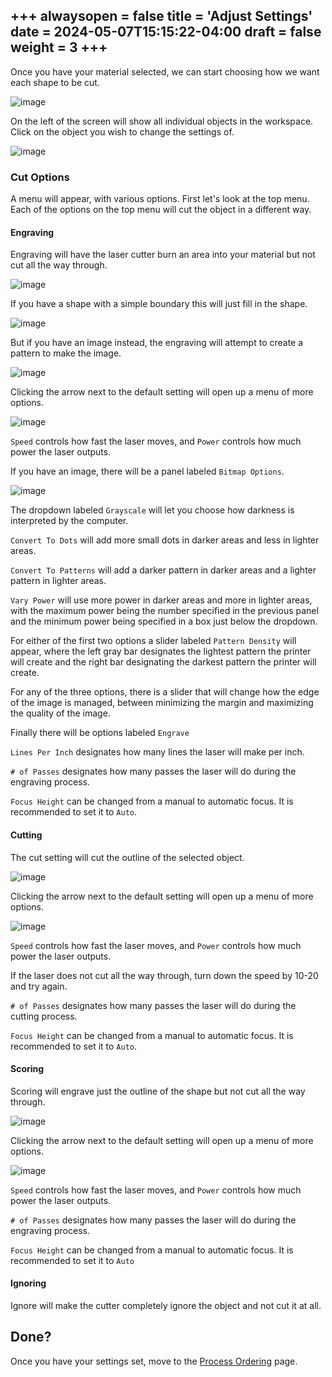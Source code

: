 +++
alwaysopen = false
title = 'Adjust Settings'
date = 2024-05-07T15:15:22-04:00
draft = false
weight = 3
+++
---

Once you have your material selected, we can start choosing how we want each shape to be cut. 

![image](/images/215.png)

On the left of the screen will show all individual objects in the workspace. Click on the object you wish to change the settings of.

![image](/images/216.png)

### Cut Options

A menu will appear, with various options. First let's look at the top menu. Each of the options on the top menu will cut the object in a different way. 

#### Engraving 

Engraving will have the laser cutter burn an area into your material but not cut all the way through. 

![image](/images/217.png)

If you have a shape with a simple boundary this will just fill in the shape.

![image](/images/218.png)

But if you have an image instead, the engraving will attempt to create a pattern to make the image.

![image](/images/219.png)

Clicking the arrow next to the default setting will open up a menu of more options.

![image](/images/220.png)

`Speed` controls how fast the laser moves, and `Power` controls how much power the laser outputs. 

If you have an image, there will be a panel labeled `Bitmap Options`.

![image](/images/221.png)

The dropdown labeled `Grayscale` will let you choose how darkness is interpreted by the computer.

`Convert To Dots` will add more small dots in darker areas and less in lighter areas.

`Convert To Patterns` will add a darker pattern in darker areas and a lighter pattern in lighter areas.

`Vary Power` will use more power in darker areas and more in lighter areas, with the maximum power being the number specified in the previous panel and the minimum power being specified in a box just below the dropdown.

For either of the first two options a slider labeled `Pattern Density` will appear, where the left gray bar designates the lightest pattern the printer will create and the right bar designating the darkest pattern the printer will create.

For any of the three options, there is a slider that will change how the edge of the image is managed, between minimizing the margin and maximizing the quality of the image.

Finally there will be options labeled `Engrave`

`Lines Per Inch` designates how many lines the laser will make per inch.

`# of Passes`  designates how many passes the laser will do during the engraving process.

`Focus Height` can be changed from a manual to automatic focus. It is recommended to set it to `Auto`.

#### Cutting

The cut setting will cut the outline of the selected object.

![image](/images/222.png)

Clicking the arrow next to the default setting will open up a menu of more options.

![image](/images/223.png)

`Speed` controls how fast the laser moves, and `Power` controls how much power the laser outputs. 

If the laser does not cut all the way through, turn down the speed by 10-20 and try again.

`# of Passes` designates how many passes the laser will do during the cutting process.

`Focus Height` can be changed from a manual to automatic focus. It is recommended to set it to `Auto`.

#### Scoring

Scoring will engrave just the outline of the shape but not cut all the way through.

![image](/images/224.png) 

Clicking the arrow next to the default setting will open up a menu of more options.

![image](/images/225.png)

`Speed` controls how fast the laser moves, and `Power` controls how much power the laser outputs. 

`# of Passes`  designates how many passes the laser will do during the engraving process.

`Focus Height` can be changed from a manual to automatic focus. It is recommended to set it to `Auto`

#### Ignoring

Ignore will make the cutter completely ignore the object and not cut it at all.

## Done?

Once you have your settings set, move to the [Process Ordering](https://cid.friendscentral.org/laser-cutters/process/index.html) page.

